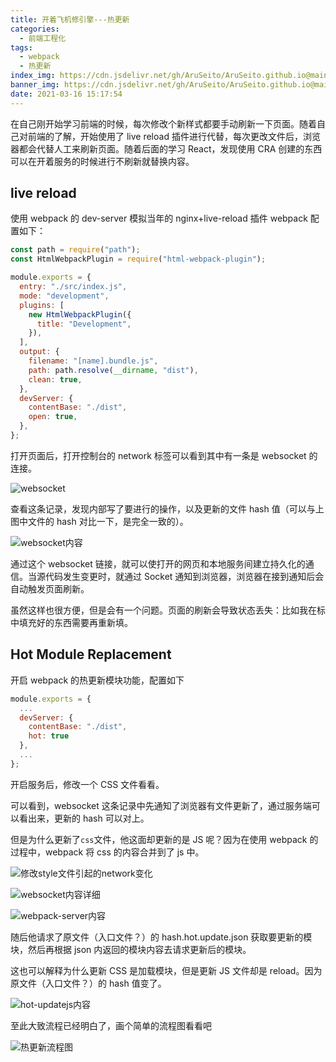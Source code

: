 ```yaml
---
title: 开着飞机修引擎---热更新
categories:
  - 前端工程化
tags:
  - webpack
  - 热更新
index_img: https://cdn.jsdelivr.net/gh/AruSeito/AruSeito.github.io@main/source/img/banner/bg12.jpg
banner_img: https://cdn.jsdelivr.net/gh/AruSeito/AruSeito.github.io@main/source/img/banner/bg12.jpg
date: 2021-03-16 15:17:54
---
```


在自己刚开始学习前端的时候，每次修改个新样式都要手动刷新一下页面。随着自己对前端的了解，开始使用了 live reload 插件进行代替，每次更改文件后，浏览器都会代替人工来刷新页面。随着后面的学习 React，发现使用 CRA 创建的东西可以在开着服务的时候进行不刷新就替换内容。

## live reload

使用 webpack 的 dev-server 模拟当年的 nginx+live-reload 插件
webpack 配置如下：

```javascript
const path = require("path");
const HtmlWebpackPlugin = require("html-webpack-plugin");

module.exports = {
  entry: "./src/index.js",
  mode: "development",
  plugins: [
    new HtmlWebpackPlugin({
      title: "Development",
    }),
  ],
  output: {
    filename: "[name].bundle.js",
    path: path.resolve(__dirname, "dist"),
    clean: true,
  },
  devServer: {
    contentBase: "./dist",
    open: true,
  },
};
```

打开页面后，打开控制台的 network 标签可以看到其中有一条是 websocket 的连接。

![websocket](https://cdn.jsdelivr.net/gh/AruSeito/AruSeito.github.io@main/source/img/websocket.png)

查看这条记录，发现内部写了要进行的操作，以及更新的文件 hash 值（可以与上图中文件的 hash 对比一下，是完全一致的）。

![websocket内容](https://cdn.jsdelivr.net/gh/AruSeito/AruSeito.github.io@main/source/img/websocket-content.png)

通过这个 websocket 链接，就可以使打开的网页和本地服务间建立持久化的通信。当源代码发生变更时，就通过 Socket 通知到浏览器，浏览器在接到通知后会自动触发页面刷新。

虽然这样也很方便，但是会有一个问题。页面的刷新会导致状态丢失：比如我在标中填充好的东西需要再重新填。

## Hot Module Replacement

开启 webpack 的热更新模块功能，配置如下

```JavaScript
module.exports = {
  ...
  devServer: {
    contentBase: "./dist",
    hot: true
  },
  ...
};

```

开启服务后，修改一个 CSS 文件看看。

可以看到，websocket 这条记录中先通知了浏览器有文件更新了，通过服务端可以看出来，更新的 hash 可以对上。

但是为什么更新了`css`文件，他这面却更新的是 JS 呢？因为在使用 webpack 的过程中，webpack 将 css 的内容合并到了 js 中。

![修改style文件引起的network变化](https://cdn.jsdelivr.net/gh/AruSeito/AruSeito.github.io@main/source/img/change-style.png)

![websocket内容详细](https://cdn.jsdelivr.net/gh/AruSeito/AruSeito.github.io@main/source/img/websocket-hot.png)

![webpack-server内容](https://cdn.jsdelivr.net/gh/AruSeito/AruSeito.github.io@main/source/img/server-log.png)

随后他请求了原文件（入口文件？）的 hash.hot.update.json 获取要更新的模块，然后再根据 json 内返回的模块内容去请求更新后的模块。

这也可以解释为什么更新 CSS 是加载模块，但是更新 JS 文件却是 reload。因为原文件（入口文件？）的 hash 值变了。

![hot-updatejs内容](https://cdn.jsdelivr.net/gh/AruSeito/AruSeito.github.io@main/source/img/hot-updateJs-content.png)

至此大致流程已经明白了，画个简单的流程图看看吧

![热更新流程图](https://cdn.jsdelivr.net/gh/AruSeito/AruSeito.github.io@main/source/img/HMR-flow-chart.png)
